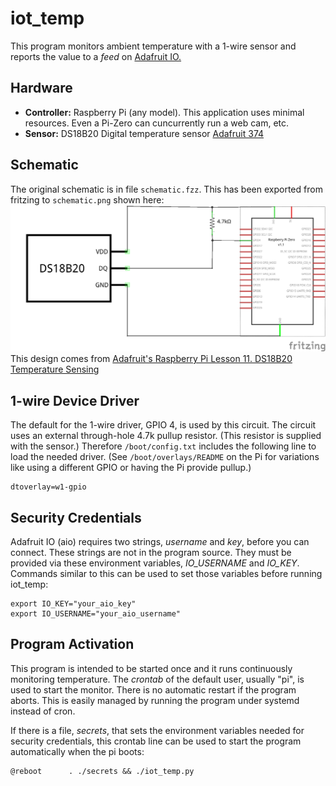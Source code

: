 # iot_temp
This program monitors ambient temperature with a 1-wire sensor and reports the value to a *feed* on [Adafruit IO.](https://io.adafruit.com/)

## Hardware
- **Controller:** Raspberry Pi (any model).  This application uses minimal resources. Even a Pi-Zero can cuncurrently run a web cam, etc.
- **Sensor:** DS18B20 Digital temperature sensor [Adafruit 374](https://www.adafruit.com/product/374)

## Schematic
The original schematic is in file `schematic.fzz`.  This has been exported from fritzing to `schematic.png` shown here:
![schematic](schematic.png)
This design comes from [Adafruit's Raspberry Pi Lesson 11. DS18B20 Temperature Sensing](https://learn.adafruit.com/adafruits-raspberry-pi-lesson-11-ds18b20-temperature-sensing)

## 1-wire Device Driver
The default for the 1-wire driver, GPIO 4, is used by this circuit.  The circuit uses an external through-hole 4.7k pullup resistor.  (This resistor is supplied with the sensor.)  Therefore `/boot/config.txt` includes the following line to load the needed driver.  (See `/boot/overlays/README` on the Pi for variations like using a different GPIO or having the Pi provide pullup.)

    dtoverlay=w1-gpio

## Security Credentials
Adafruit IO (aio) requires two strings, _username_ and _key_, before you can connect.  These strings are not in the program source.  They must be provided via these environment variables, *IO_USERNAME* and *IO_KEY*.  Commands similar to this can be used to set those variables before running iot_temp:

    export IO_KEY="your_aio_key"
    export IO_USERNAME="your_aio_username"

## Program Activation
This program is intended to be started once and it runs continuously monitoring temperature.  The *crontab* of the default user, usually "pi", is used to start the monitor.  There is no automatic restart if the program aborts.  This is easily managed by running the program under systemd instead of cron.

If there is a file, *secrets*, that sets the environment variables needed for security credentials, this crontab line can be used to start the program automatically when the pi boots:

    @reboot      . ./secrets && ./iot_temp.py


